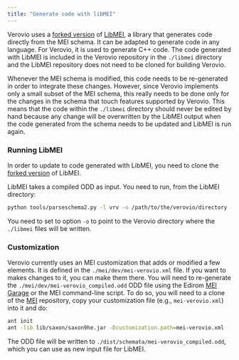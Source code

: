 ```yaml
---
title: "Generate code with libMEI"
---
```


Verovio uses a [forked version](https://github.com/rism-digital/libmei) of [LibMEI](https://github.com/dddmal/libmei), a library that generates code directly from the MEI schema. It can be adapted to generate code in any language. For Verovio, it is used to generate C++ code. The code generated with LibMEI is included in the Verovio repository in the `./libmei` directory and the LibMEI repository does not need to be cloned for building Verovio.

Whenever the MEI schema is modified, this code needs to be re-generated in order to integrate these changes. However, since Verovio implements only a small subset of the MEI schema, this really needs to be done only for the changes in the schema that touch features supported by Verovio. This means that the code within the `./libmei` directory should never be edited by hand because any change will be overwritten by the LibMEI output when the code generated from the schema needs to be updated and LibMEI is run again.

### Running LibMEI

In order to update to code generated with LibMEI, you need to clone the [forked version](https://github.com/rism-digital/libmei) of LibMEI.

LibMEI takes a compiled ODD as input. You need to run, from the LibMEI directory:
```bash
python tools/parseschema2.py -l vrv -o /path/to/the/verovio/directory -i tools/includes/vrv mei/dev/mei-verovio_compiled.odd
```
You need to set to option `-o` to point to the Verovio directory where the `./libmei` files will be written.

### Customization

Verovio currently uses an MEI customization that adds or modified a few elements. It is defined in the `./mei/dev/mei-verovio.xml` file. If you want to makes changes to it, you can make them there. You will need to re-generate the `./mei/dev/mei-verovio_compiled.odd` ODD file using the Edirom [MEI Garage](https://meigarage.edirom.de/) or the MEI command-line script. To do so, you will need to a clone of the [MEI](https://github.com/music-encoding/music-encoding) repository, copy your customization file (e.g., `mei-verovio.xml`) into it and do:
```bash
ant init
ant -lib lib/saxon/saxon9he.jar -Dcustomization.path=mei-verovio.xml
```
The ODD file will be written to `./dist/schemata/mei-verovio_compiled.odd`, which you can use as new input file for LibMEI.
